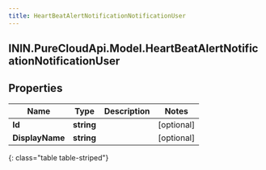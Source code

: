 ```yaml
---
title: HeartBeatAlertNotificationNotificationUser
---
```

## ININ.PureCloudApi.Model.HeartBeatAlertNotificationNotificationUser

## Properties

|Name | Type | Description | Notes|
|------------ | ------------- | ------------- | -------------|
| **Id** | **string** |  | [optional] |
| **DisplayName** | **string** |  | [optional] |
{: class="table table-striped"}


